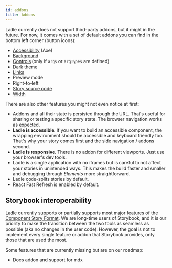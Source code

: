 ```yaml
---
id: addons
title: Addons
---
```


Ladle currently does not support third-party addons, but it might in the future. For now, it comes with a set of default addons you can find in the bottom left corner (button icons):

- [Accessibility](./a11y) (Axe)
- [Background](./background)
- [Controls](./controls) (only if `args` or `argTypes` are defined)
- Dark theme
- [Links](./links)
- Preview mode
- Right-to-left
- [Story source code](./source)
- [Width](./width)

There are also other features you might not even notice at first:

- Addons and all their state is persisted through the URL. That's useful for sharing or testing a specific story state. The browser navigation works as expected.
- **Ladle is accessible**. If you want to build an accessible component, the wrapping environment should be accessible and keyboard friendly too. That's why your story comes first and the side navigation / addons second.
- **Ladle is responsive**. There is no addon for different viewports. Just use your browser's dev tools.
- Ladle is a single application with no iframes but is careful to not affect your stories in unintended ways. This makes the build faster and smaller and debugging through _Elements_ more straightforward.
- Ladle code-splits stories by default.
- React Fast Refresh is enabled by default.

## Storybook interoperability

Ladle currently supports or partially supports most major features of the [Component Story Format](https://storybook.js.org/docs/react/api/csf). We are long-time users of Storybook, and it is our priority to make the transition between the two tools as seamless as possible (aka no changes in the user code). However, the goal is not to implement every single feature or addon that Storybook provides, only those that are used the most.

Some features that are currently missing but are on our roadmap:

- Docs addon and support for mdx
